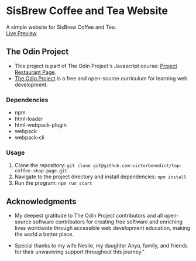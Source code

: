 # SisBrew Coffee and Tea Website

A simple website for SisBrew Coffee and Tea.  
[Live Preview](https://victorbenedict.github.io/top-coffee-shop-page/)

## The Odin Project

* This project is part of The Odin Project's Javascript course: [Project Restaurant Page](https://www.theodinproject.com/lessons/node-path-javascript-restaurant-page). 
* [The Odin Project](https://www.theodinproject.com/) is a free and open-source curriculum for learning web development. 

### Dependencies

* npm
* html-loader
* html-webpack-plugin
* webpack
* webpack-cli

### Usage

1. Clone the repository: ```git clone git@github.com:victorbenedict/top-coffee-shop-page.git```
2. Navigate to the project directory and install dependencies: ```npm install```
3. Run the program: ```npm run start```

## Acknowledgments

* My deepest gratitude to The Odin Project contributors and all open-source software contributors for creating free software and enriching lives worldwide through accessible web development education, making the world a better place.

* Special thanks to my wife Neslie, my daughter Anya, family, and friends for their unwavering support throughout this journey."
